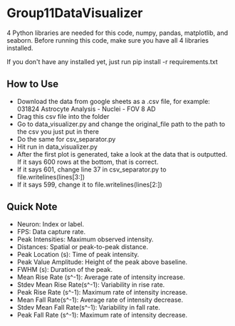 # Group11DataVisualizer

4 Python libraries are needed for this code, numpy, pandas, matplotlib, and seaborn.
Before running this code, make sure you have all 4 libraries installed.

If you don't have any installed yet, just run 
pip install -r requirements.txt

## How to Use
  - Download the data from google sheets as a .csv file, for example: 031824 Astrocyte Analysis - Nuclei - FOV 8 AD
  - Drag this csv file into the folder 
  - Go to data_visualizer.py and change the original_file path to the path to the csv you just put in there
  - Do the same for csv_separator.py
  - Hit run in data_visualizer.py
  - After the first plot is generated, take a look at the data that is outputted. If it says 600 rows at the bottom, that is correct.
  - If it says 601, change line 37 in csv_separator.py to         file.writelines(lines[3:])
  - If it says 599, change it to        file.writelines(lines[2:])



## Quick Note
  - Neuron: Index or label.
  - FPS: Data capture rate.
  - Peak Intensities: Maximum observed intensity.
  - Distances: Spatial or peak-to-peak distance.
  - Peak Location (s): Time of peak intensity.
  - Peak Value Amplitude: Height of the peak above baseline.
  - FWHM (s): Duration of the peak.
  - Mean Rise Rate (s^-1): Average rate of intensity increase.
  - Stdev Mean Rise Rate(s^-1): Variability in rise rate.
  - Peak Rise Rate (s^-1): Maximum rate of intensity increase.
  - Mean Fall Rate(s^-1): Average rate of intensity decrease.
  - Stdev Mean Fall Rate(s^-1): Variability in fall rate.
  - Peak Fall Rate (s^-1): Maximum rate of intensity decrease.
